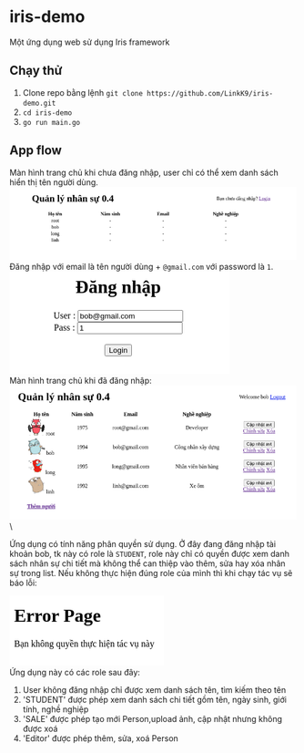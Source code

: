 # iris-demo

Một ứng dụng web sử dụng Iris framework

## Chạy thử

1. Clone repo bằng lệnh `git clone https://github.com/LinkK9/iris-demo.git`
2. `cd iris-demo`
3. `go run main.go`

## App flow

Màn hình trang chủ khi chưa đăng nhập, user chỉ có thể xem danh sách hiển thị tên người dùng.\
![Screenshot](./images/homeUnlog.png) \
Đăng nhập với email là tên người dùng + `@gmail.com` với password là `1`.\
![Screenshot](./images/login.png) \
Màn hình trang chủ khi đã đăng nhập: \
![Screenshot](./images/homeloged.png) \

Ứng dụng có tính năng phân quyền sử dụng. Ở đây đang đăng nhập tài khoản bob, tk này có role là `STUDENT`, role này chỉ có quyền được xem danh sách nhân sự chi tiết mà không thể can thiệp vào thêm, sửa hay xóa nhân sự trong list. Nếu không thực hiện đúng role của mình thì khi chạy tác vụ sẽ báo lỗi:

![Screenshot](./images/error.png) \
Ứng dụng này có các role sau đây:

1. User không đăng nhập chỉ được xem danh sách tên, tìm kiếm theo tên
2. 'STUDENT' được phép xem danh sách chi tiết gồm tên, ngày sinh, giới tính, nghề nghiệp
3. 'SALE' được phép tạo mới Person,upload ảnh, cập nhật nhưng không được xoá
4. 'Editor' được phép thêm, sửa, xoá Person
